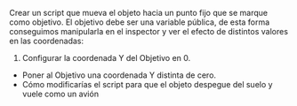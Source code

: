 Crear un script que mueva el objeto hacia un punto fijo que se marque como objetivo. El objetivo debe ser una variable pública, de esta forma conseguimos manipularla en el inspector y ver el efecto de distintos valores en las coordenadas:
1. Configurar la coordenada Y del Objetivo en 0.
  - Poner al Objetivo una coordenada Y distinta de cero.
  - Cómo modificarías el script para que el objeto despegue del suelo y vuele como un avión
